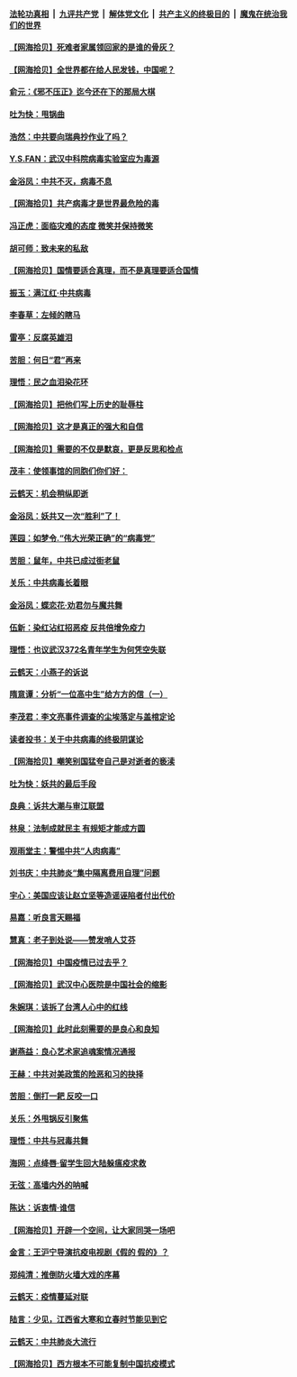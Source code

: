 ####  [法轮功真相](../../../../basic/blob/master/README.md?t=03311701) &nbsp;|&nbsp; [九评共产党](../../../../9ping.md/blob/master/README.md?t=03311701) &nbsp;|&nbsp; [解体党文化](../../../../jtdwh.md/blob/master/README.md?t=03311701)  &nbsp;|&nbsp; [共产主义的终极目的](../../../../gczydzjmd.md/blob/master/README.md?t=03311701) &nbsp;|&nbsp; [魔鬼在统治我们的世界](../../../../mgztzwmdsj.md/blob/master/README.md?t=03311701) 

#### [【网海拾贝】死难者家属领回家的是谁的骨灰？](../pages/nsc993/n11990938.md?t=03311701) 

#### [【网海拾贝】全世界都在给人民发钱，中国呢？](../pages/nsc993/n11989723.md?t=03311701) 

#### [俞元：《邪不压正》迄今还在下的那局大棋](../pages/nsc993/n11989162.md?t=03311701) 

#### [吐为快：甩锅曲](../pages/nsc993/n11988323.md?t=03311701) 

#### [浩然：中共要向瑞典抄作业了吗？](../pages/nsc993/n11988046.md?t=03311701) 

#### [Y.S.FAN：武汉中科院病毒实验室应为毒源](../pages/nsc993/n11987185.md?t=03311701) 

#### [金浴凤：中共不灭，病毒不息](../pages/nsc993/n11984947.md?t=03311701) 

#### [【网海拾贝】共产病毒才是世界最危险的毒](../pages/nsc993/n11984863.md?t=03311701) 

#### [冯正虎：面临灾难的态度 微笑并保持微笑](../pages/nsc993/n11984764.md?t=03311701) 

#### [胡可师：致未来的私敌](../pages/nsc993/n11984718.md?t=03311701) 

#### [【网海拾贝】国情要适合真理，而不是真理要适合国情](../pages/nsc993/n11982864.md?t=03311701) 

#### [振玉：满江红·中共病毒](../pages/nsc993/n11976805.md?t=03311701) 

#### [李春草：左倾的瞎马](../pages/nsc993/n11976792.md?t=03311701) 

#### [雷亭：反腐英雄泪](../pages/nsc993/n11976283.md?t=03311701) 

#### [苦胆：何日“君”再来](../pages/nsc993/n11976469.md?t=03311701) 

#### [理悟：民之血泪染花环](../pages/nsc993/n11976262.md?t=03311701) 

#### [【网海拾贝】把他们写上历史的耻辱柱](../pages/nsc993/n11975802.md?t=03311701) 

#### [【网海拾贝】这才是真正的强大和自信](../pages/nsc993/n11973195.md?t=03311701) 

#### [【网海拾贝】需要的不仅是默哀，更是反思和检点](../pages/nsc993/n11969417.md?t=03311701) 

#### [茂丰：使领事馆的同胞们你们好：](../pages/nsc993/n11966111.md?t=03311701) 

#### [云鹤天：机会稍纵即逝](../pages/nsc993/n11966095.md?t=03311701) 

#### [金浴凤：妖共又一次“胜利”了！](../pages/nsc993/n11964685.md?t=03311701) 

#### [莲园：如梦令.“伟大光荣正确”的“病毒党”](../pages/nsc993/n11964567.md?t=03311701) 

#### [苦胆：鼠年，中共已成过街老鼠](../pages/nsc993/n11963931.md?t=03311701) 

#### [关乐：中共病毒长着眼](../pages/nsc993/n11963008.md?t=03311701) 

#### [金浴凤：蝶恋花‧劝君勿与魔共舞](../pages/nsc993/n11962977.md?t=03311701) 

#### [伍新：染红沾红招恶疫 反共倍增免疫力](../pages/nsc993/n11962505.md?t=03311701) 

#### [理悟：也议武汉372名青年学生为何凭空失联](../pages/nsc993/n11961013.md?t=03311701) 

#### [云鹤天：小燕子的诉说](../pages/nsc993/n11961006.md?t=03311701) 

#### [隋意谭：分析“一位高中生”给方方的信（一）](../pages/nsc993/n11960992.md?t=03311701) 

#### [李茂君：李文亮事件调查的尘埃落定与盖棺定论](../pages/nsc993/n11960956.md?t=03311701) 

#### [读者投书：关于中共病毒的终极阴谋论](../pages/nsc993/n11960396.md?t=03311701) 

#### [【网海拾贝】嘲笑别国猛夸自己是对逝者的亵渎](../pages/nsc993/n11953787.md?t=03311701) 

#### [吐为快：妖共的最后手段](../pages/nsc993/n11953575.md?t=03311701) 

#### [良典：诉共大潮与审江联盟](../pages/nsc993/n11953551.md?t=03311701) 

#### [林泉：法制成就民主 有规矩才能成方圆](../pages/nsc993/n11953452.md?t=03311701) 

#### [观雨堂主：警惕中共“人肉病毒”](../pages/nsc993/n11951260.md?t=03311701) 

#### [刘书庆：中共肺炎“集中隔离费用自理”问题](../pages/nsc993/n11950783.md?t=03311701) 

#### [宇心：美国应该让赵立坚等造谣诬陷者付出代价](../pages/nsc993/n11950309.md?t=03311701) 

#### [易嘉：听良言天赐福](../pages/nsc993/n11949334.md?t=03311701) 

#### [慧真：老子到处说——赞发哨人艾芬](../pages/nsc993/n11949274.md?t=03311701) 

#### [【网海拾贝】中国疫情已过去乎？](../pages/nsc993/n11949052.md?t=03311701) 

#### [【网海拾贝】武汉中心医院是中国社会的缩影](../pages/nsc993/n11946574.md?t=03311701) 

#### [朱婉琪：该拆了台湾人心中的红线](../pages/nsc993/n11946959.md?t=03311701) 

#### [【网海拾贝】此时此刻需要的是良心和良知](../pages/nsc993/n11945471.md?t=03311701) 

#### [谢燕益：良心艺术家追魂案情况通报](../pages/nsc993/n11945327.md?t=03311701) 

#### [王赫：中共对美政策的险恶和习的抉择](../pages/nsc993/n11944942.md?t=03311701) 

#### [苦胆：倒打一耙 反咬一口](../pages/nsc993/n11944542.md?t=03311701) 

#### [关乐：外甩锅反引聚焦](../pages/nsc993/n11944211.md?t=03311701) 

#### [理悟：中共与冠毒共舞](../pages/nsc993/n11944197.md?t=03311701) 

#### [海网：点绛唇‧留学生回大陆躲瘟疫求救](../pages/nsc993/n11944043.md?t=03311701) 

#### [无弦：高墙内外的呐喊](../pages/nsc993/n11943684.md?t=03311701) 

#### [陈达：诉衷情·谁信](../pages/nsc993/n11942899.md?t=03311701) 

#### [【网海拾贝】开辟一个空间，让大家同哭一场吧](../pages/nsc993/n11942165.md?t=03311701) 

#### [金言：王沪宁导演抗疫电视剧《假的 假的》？](../pages/nsc993/n11941510.md?t=03311701) 

#### [郑纯清：推倒防火墙大戏的序幕](../pages/nsc993/n11940838.md?t=03311701) 

#### [云鹤天：疫情蔓延对联](../pages/nsc993/n11940579.md?t=03311701) 

#### [陆言：少见，江西省大寒和立春时节能见到它](../pages/nsc993/n11939983.md?t=03311701) 

#### [云鹤天：中共肺炎大流行](../pages/nsc993/n11939902.md?t=03311701) 

#### [【网海拾贝】西方根本不可能复制中国抗疫模式](../pages/nsc993/n11939725.md?t=03311701) 

